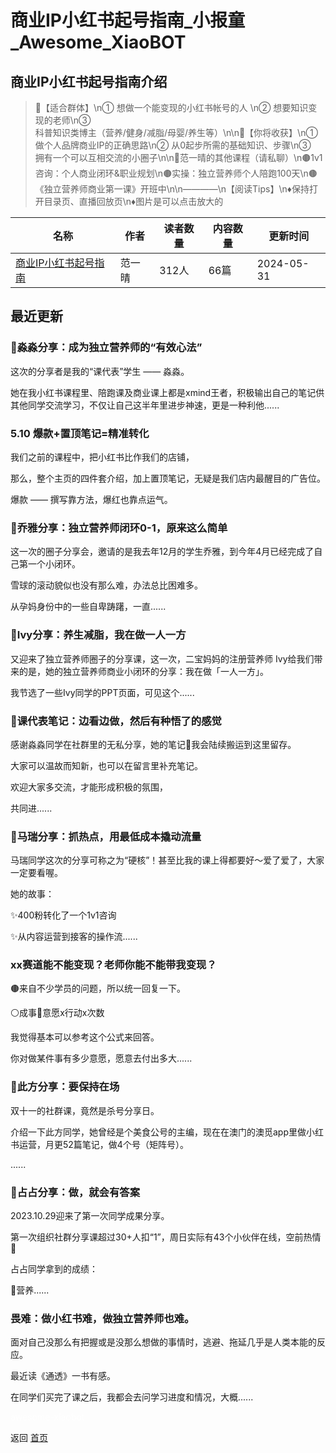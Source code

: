 # 商业IP小红书起号指南_小报童_Awesome_XiaoBOT

## 商业IP小红书起号指南介绍
> 🔸【适合群体】\n① 想做一个能变现的小红书帐号的人 \n② 想要知识变现的老师\n③  
科普知识类博主（营养/健身/减脂/母婴/养生等）\n\n🔸【你将收获】\n① 做个人品牌商业IP的正确思路\n② 从0起步所需的基础知识、步骤\n③  
拥有一个可以互相交流的小圈子\n\n🔹范一晴的其他课程（请私聊）\n🟤1v1咨询：个人商业闭环&amp;职业规划\n🟤实操：独立营养师个人陪跑100天\n🟤《独立营养师商业第一课》开班中\n\n————\n【阅读Tips】\n♦️保持打开目录页、直播回放页\n♦️图片是可以点击放大的  
  


|名称|作者|读者数量|内容数量|更新时间|
|---|---|---|---|---|
|[商业IP小红书起号指南](https://xiaobot.net/p/fanyiqing?refer=0b133df9-27dc-423b-8101-639049001c13)|范一晴|312人|66篇|2024-05-31|

## 最近更新
### 🎀淼淼分享：成为独立营养师的“有效心法”

这次的分享者是我的“课代表”学生 —— 淼淼。

她在我小红书课程里、陪跑课及商业课上都是xmind王者，积极输出自己的笔记供其他同学交流学习，不仅让自己这半年里进步神速，更是一种利他......

### 5.10 爆款+置顶笔记=精准转化

我们之前的课程中，把小红书比作我们的店铺，

那么，整个主页的四件套介绍，加上置顶笔记，无疑是我们店内最醒目的广告位。

爆款 —— 撰写靠方法，爆红也靠点运气。

### 🎀乔雅分享：独立营养师闭环0-1，原来这么简单

这一次的圈子分享会，邀请的是我去年12月的学生乔雅，到今年4月已经完成了自己第一个小闭环。

雪球的滚动貌似也没有那么难，办法总比困难多。

从孕妈身份中的一些自卑踌躇，一直......

### 🎀Ivy分享：养生减脂，我在做一人一方

又迎来了独立营养师圈子的分享课，这一次，二宝妈妈的注册营养师 Ivy给我们带来的是，她的独立营养师商业小闭环的分享：我在做「一人一方」。

我节选了一些Ivy同学的PPT页面，可见这个......

### 🎀课代表笔记：边看边做，然后有种悟了的感觉

感谢淼淼同学在社群里的无私分享，她的笔记📒我会陆续搬运到这里留存。

大家可以温故而知新，也可以在留言里补充笔记。

欢迎大家多交流，才能形成积极的氛围，

共同进......

### 🎀马瑞分享：抓热点，用最低成本撬动流量

马瑞同学这次的分享可称之为“硬核”！甚至比我的课上得都要好～爱了爱了，大家一定要看喔。

她的故事：

✨400粉转化了一个1v1咨询

✨从内容运营到接客的操作流......

### xx赛道能不能变现？老师你能不能带我变现？

🟤来自不少学员的问题，所以统一回复一下。

⚪️成事🟰意愿x行动x次数

我觉得基本可以参考这个公式来回答。

你对做某件事有多少意愿，愿意去付出多大......

### 🎀此方分享：要保持在场

双十一的社群课，竟然是杀号分享日。

介绍一下此方同学，她曾经是个美食公号的主编，现在在澳门的澳觅app里做小红书运营，月更52篇笔记，做4个号（矩阵号）。

......

### 🎀占占分享：做，就会有答案

2023.10.29迎来了第一次同学成果分享。

第一次组织社群分享课超过30+人扣“1”，周日实际有43个小伙伴在线，空前热情🎉

占占同学拿到的成绩：

🔸营养......

### 畏难：做小红书难，做独立营养师也难。

面对自己没那么有把握或是没那么想做的事情时，逃避、拖延几乎是人类本能的反应。

最近读《通透》一书有感。

在同学们买完了课之后，我都会去问学习进度和情况，大概......


<a href="https://github.com/Reno9527/awesome-xiaobot" style="color: white; text-decoration: none;">awesome-xiaobot</a>

返回 [首页](../README.md)
